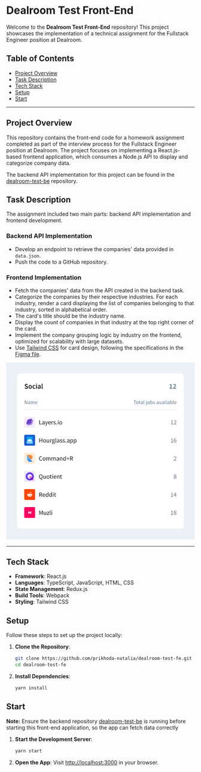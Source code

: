 # Dealroom Test Front-End

Welcome to the **Dealroom Test Front-End** repository! This project showcases the implementation of a technical assignment for the Fullstack Engineer position at Dealroom.

## Table of Contents

- [Project Overview](#project-overview)
- [Task Description](#task-description)
- [Tech Stack](#tech-stack)
- [Setup](#setup)
- [Start](#start)

---

## Project Overview

This repository contains the front-end code for a homework assignment completed as part of the interview process for the Fullstack Engineer position at Dealroom. The project focuses on implementing a React.js-based frontend application, which consumes a Node.js API to display and categorize company data.

The backend API implementation for this project can be found in the [dealroom-test-be](https://github.com/prikhoda-natalia/dealroom-test-be) repository.

## Task Description

The assignment included two main parts: backend API implementation and frontend development.

### Backend API Implementation

- Develop an endpoint to retrieve the companies' data provided in `data.json`.
- Push the code to a GitHub repository.

### Frontend Implementation

- Fetch the companies' data from the API created in the backend task.
- Categorize the companies by their respective industries. For each industry, render a card displaying the list of companies belonging to that industry, sorted in alphabetical order.
- The card's title should be the industry name.
- Display the count of companies in that industry at the top right corner of the card.
- Implement the company grouping logic by industry on the frontend, optimized for scalability with large datasets.
- Use [Tailwind CSS](https://tailwindcss.com/) for card design, following the specifications in the [Figma file](https://www.figma.com/design/9GvGhDV1Te6bQzS1GLoj8J/Dealroom-FE-Assessment?node-id=0%3A1&t=I6Ph4vb2EAvbkQQ7-1).

![Card Design](./task/assets/card.svg)

---

## Tech Stack

- **Framework**: React.js
- **Languages**: TypeScript, JavaScript, HTML, CSS
- **State Management**: Redux.js
- **Build Tools**: Webpack
- **Styling**: Tailwind CSS

## Setup

Follow these steps to set up the project locally:

1. **Clone the Repository**:

   ```bash
   git clone https://github.com/prikhoda-natalia/dealroom-test-fe.git
   cd dealroom-test-fe
   ```

2. **Install Dependencies**:

   ```bash
   yarn install
   ```

## Start

**Note:** Ensure the backend repository [dealroom-test-be](https://github.com/prikhoda-natalia/dealroom-test-be) is running before starting this front-end application, so the app can fetch data correctly

1. **Start the Development Server**:

   ```bash
   yarn start
   ```

2. **Open the App**: Visit [http://localhost:3000](http://localhost:3000) in your browser.
